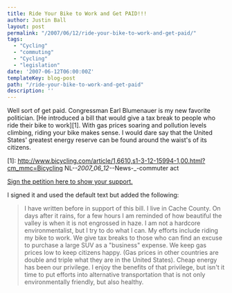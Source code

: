 ```yaml
---
title: Ride Your Bike to Work and Get PAID!!!
author: Justin Ball
layout: post
permalink: "/2007/06/12/ride-your-bike-to-work-and-get-paid/"
tags:
  - "Cycling"
  - "commuting"
  - "Cycling"
  - "legislation"
date: '2007-06-12T06:00:00Z'
templateKey: blog-post
path: "/ride-your-bike-to-work-and-get-paid"
description: ''
---
```


Well sort of get paid. Congressman Earl Blumenauer is my new favorite politician. [He introduced a bill that would give a tax break to people who ride their bike to work][1]. With gas prices soaring and pollution levels climbing, riding your bike makes sense. I would dare say that the United States' greatest energy reserve can be found around the waist's of its citizens.

 [1]: http://www.bicycling.com/article/1,6610,s1-3-12-15994-1,00.html?cm_mmc=Bicycling NL-_-2007_06_12-_-News-_-commuter act

[Sign the petition here to show your support.][2]

 [2]: http://capwiz.com/lab/issues/alert/?alertid=9520176

I signed it and used the default text but added the following:

> I have written before in support of this bill. I live in Cache County. On days after it rains, for a few hours I am reminded of how beautiful the valley is when it is not engrossed in haze. I am not a hardcore environmentalist, but I try to do what I can. My efforts include riding my bike to work. We give tax breaks to those who can find an excuse to purchase a large SUV as a "business" expense. We keep gas prices low to keep citizens happy. (Gas prices in other countries are double and triple what they are in the United States). Cheap energy has been our privilege. I enjoy the benefits of that privilege, but isn't it time to put efforts into alternative transportation that is not only environmentally friendly, but also healthy.
